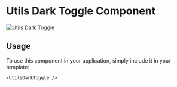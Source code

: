 # Utils Dark Toggle Component

![Utils Dark Toggle](/UtilsDarkToggle.png)


## Usage

To use this component in your application, simply include it in your template:

```
<UtilsDarkToggle />
```
